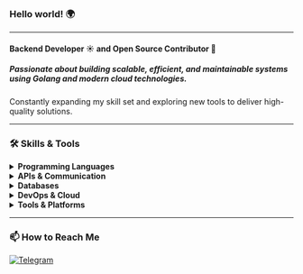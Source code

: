 ### Hello world! 🌍

---

#### Backend Developer ☀️ and Open Source Contributor 🌙

##### Passionate about building scalable, efficient, and maintainable systems using **Golang** and modern **cloud technologies**.  
Constantly expanding my skill set and exploring new tools to deliver high-quality solutions.

---

### 🛠️ Skills & Tools

<details>
  <summary><b>Programming Languages</b></summary>
  <br/>
  <img src="https://img.shields.io/badge/Go-00ADD8?style=for-the-badge&logo=go&logoColor=white" alt="Golang">
  <img src="https://img.shields.io/badge/HTML5-E34F26?style=for-the-badge&logo=html5&logoColor=white" alt="HTML5">
  <img src="https://img.shields.io/badge/CSS3-1572B6?style=for-the-badge&logo=css3&logoColor=white" alt="CSS3">
</details>

<details>
  <summary><b>APIs & Communication</b></summary>
  <br/>
  <img src="https://img.shields.io/badge/GRPC-4285F4?style=for-the-badge&logo=google&logoColor=white" alt="GRPC">
  <img src="https://img.shields.io/badge/REST-02569B?style=for-the-badge&logo=api&logoColor=white" alt="REST">
  <img src="https://img.shields.io/badge/Swagger-85EA2D?style=for-the-badge&logo=swagger&logoColor=black" alt="Swagger">
  <img src="https://img.shields.io/badge/JWT-000000?style=for-the-badge&logo=json-web-tokens&logoColor=white" alt="JWT">
</details>

<details>
  <summary><b>Databases</b></summary>
  <br/>
  <img src="https://img.shields.io/badge/PostgreSQL-316192?style=for-the-badge&logo=postgresql&logoColor=white" alt="PostgreSQL">
  <img src="https://img.shields.io/badge/MySQL-4479A1?style=for-the-badge&logo=mysql&logoColor=white" alt="MySQL">
  <img src="https://img.shields.io/badge/MariaDB-003545?style=for-the-badge&logo=mariadb&logoColor=white" alt="MariaDB">
  <img src="https://img.shields.io/badge/MSSQL-CC2927?style=for-the-badge&logo=microsoft-sql-server&logoColor=white" alt="MSSQL">
  <img src="https://img.shields.io/badge/MongoDB-47A248?style=for-the-badge&logo=mongodb&logoColor=white" alt="MongoDB">
</details>

<details>
  <summary><b>DevOps & Cloud</b></summary>
  <br/>
  <img src="https://img.shields.io/badge/Docker-2496ED?style=for-the-badge&logo=docker&logoColor=white" alt="Docker">
  <img src="https://img.shields.io/badge/Podman-892CA0?style=for-the-badge&logo=podman&logoColor=white" alt="Podman">
  <img src="https://img.shields.io/badge/Google_Cloud-4285F4?style=for-the-badge&logo=google-cloud&logoColor=white" alt="Google Cloud">
</details>

<details>
  <summary><b>Tools & Platforms</b></summary>
  <br/>
  <img src="https://img.shields.io/badge/Postman-FF6C37?style=for-the-badge&logo=postman&logoColor=white" alt="Postman">
  <img src="https://img.shields.io/badge/Git-F05032?style=for-the-badge&logo=git&logoColor=white" alt="Git">
  <img src="https://img.shields.io/badge/GitHub-181717?style=for-the-badge&logo=github&logoColor=white" alt="GitHub">
  <img src="https://img.shields.io/badge/Linux-FCC624?style=for-the-badge&logo=linux&logoColor=black" alt="Linux">
  <img src="https://img.shields.io/badge/Windows-0078D6?style=for-the-badge&logo=windows&logoColor=white" alt="Windows">
  <img src="https://img.shields.io/badge/VSCode-007ACC?style=for-the-badge&logo=visual-studio-code&logoColor=white" alt="VSCode">
</details>

---

### 📫 How to Reach Me

[![Telegram](https://img.shields.io/badge/Telegram-2CA5E0?style=for-the-badge&logo=telegram&logoColor=white)](https://t.me/san3ch3g)
